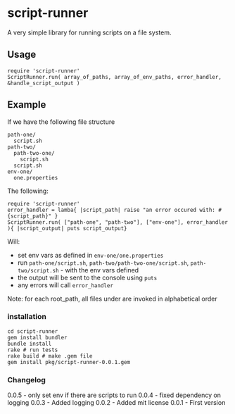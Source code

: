 # script-runner

A very simple library for running scripts on a file system.

## Usage

    require 'script-runner'
    ScriptRunner.run( array_of_paths, array_of_env_paths, error_handler, &handle_script_output )

## Example

If we have the following file structure


    path-one/
      script.sh
    path-two/
      path-two-one/
        script.sh
      script.sh
    env-one/
      one.properties

The following:

    require 'script-runner'
    error_handler = lamba{ |script_path| raise "an error occured with: #{script_path}" }
    ScriptRunner.run( ["path-one", "path-two"], ["env-one"], error_handler ){ |script_output| puts script_output}

Will:
* set env vars as defined in `env-one/one.properties`
* run `path-one/script.sh`, `path-two/path-two-one/script.sh`, `path-two/script.sh` - with the env vars defined
* the output will be sent to the console using `puts`
* any errors will call `error_handler`

Note: for each root_path, all files under are invoked in alphabetical order

### installation

    cd script-runner
    gem install bundler
    bundle install
    rake # run tests
    rake build # make .gem file
    gem install pkg/script-runner-0.0.1.gem


### Changelog
0.0.5 - only set env if there are scripts to run
0.0.4 - fixed dependency on logging
0.0.3 - Added logging
0.0.2 - Added mit license
0.0.1 - First version
